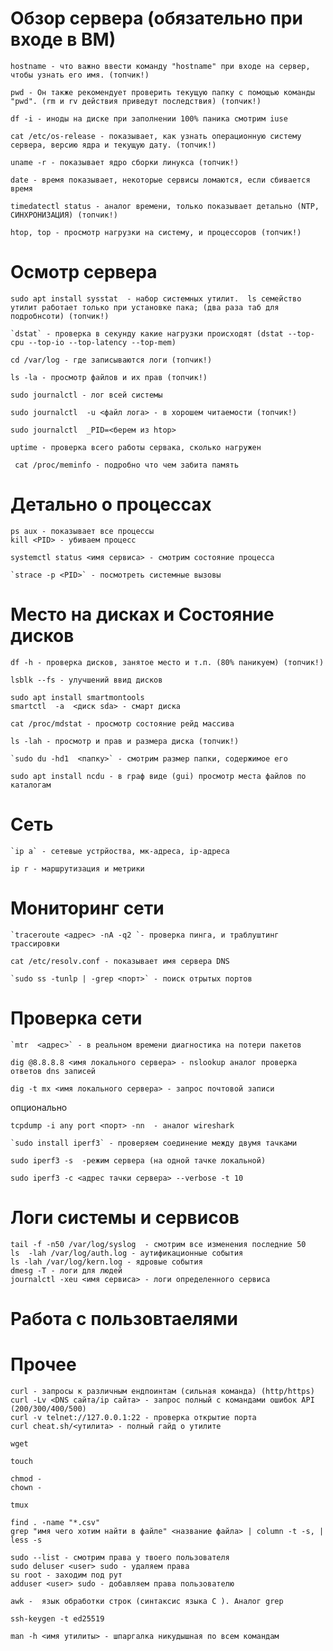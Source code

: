 # Обзор сервера (обязательно при входе в ВМ)
```
hostname - что важно ввести команду "hostname" при входе на сервер, чтобы узнать его имя. (топчик!)
```

```
pwd - Он также рекомендует проверить текущую папку с помощью команды "pwd". (rm и rv действия приведут последствия) (топчик!)
```

```
df -i - иноды на диске при заполнении 100% паника смотрим iuse
```

```
cat /etc/os-release - показывает, как узнать операционную систему сервера, версию ядра и текущую дату. (топчик!)
```

```
uname -r - показывает ядро сборки линукса (топчик!)
```

```
date - время показывает, некоторые сервисы ломаются, если сбивается время
```

```
timedatectl status - аналог времени, только показывает детально (NTP, СИНХРОНИЗАЦИЯ) (топчик!)
```



```
htop, top - просмотр нагрузки на систему, и процессоров (топчик!)
```
# Осмотр сервера
```
sudo apt install sysstat  - набор системных утилит.  ls семейство утилит работает только при установке пака; (два раза таб для подробнсоти) (топчик!)
```

```
`dstat` - проверка в секунду какие нагрузки происходят (dstat --top-cpu --top-io --top-latency --top-mem)
```

```
cd /var/log - где записываются логи (топчик!)
```

```
ls -la - просмотр файлов и их прав (топчик!)
```

```
sudo journalctl - лог всей системы 
```

```
sudo journalctl  -u <файл лога> - в хорошем читаемости (топчик!)
```

```
sudo journalctl  _PID=<берем из htop>
```

```
uptime - проверка всего работы сервака, сколько нагружен
```

```
 cat /proc/meminfo - подробно что чем забита память
```
# Детально о процессах

```
ps aux - показывает все процессы
kill <PID> - убиваем процесс
```

```
systemctl status <имя сервиса> - смотрим состояние процесса
```

```
`strace -p <PID>` - посмотреть системные вызовы
```
# Место на дисках и Состояние дисков
```
df -h - проверка дисков, занятое место и т.п. (80% паникуем) (топчик!)
```

```
lsblk --fs - улучшений ввид дисков 
```

```
sudo apt install smartmontools
smartctl  -a  <диск sda> - смарт диска
```

```
cat /proc/mdstat - просмотр состояние рейд массива
```

```
ls -lah - просмотр и прав и размера диска (топчик!)
```

```
`sudo du -hd1  <папку>` - смотрим размер папки, содержимое его
```

```
sudo apt install ncdu - в граф виде (gui) просмотр места файлов по каталогам
```


# Сеть
```
`ip a` - сетевые устрйоства, мк-адреса, ip-адреса
```

```
ip r - маршрутизация и метрики
```
# Мониторинг сети
```
`traceroute <адрес> -nA -q2 `- проверка пинга, и траблуштинг трассировки 
```

```
cat /etc/resolv.conf - показывает имя сервера DNS 
```

```
`sudo ss -tunlp | -grep <порт>` - поиск отрытых портов
```
# Проверка сети
```
`mtr  <адрес>` - в реальном времени диагностика на потери пакетов
```

```
dig @8.8.8.8 <имя локального сервера> - nslookup аналог проверка ответов dns записей
```

```
dig -t mx <имя локального сервера> - запрос почтовой записи
```
опционально
```
tcpdump -i any port <порт> -nn  - аналог wireshark
```

```
`sudo install iperf3` - проверяем соединение между двумя тачками
```

```
sudo iperf3 -s  -режим сервера (на одной тачке локальной)
```

```
sudo iperf3 -c <адрес тачки сервера> --verbose -t 10
```


# Логи системы и сервисов

```
tail -f -n50 /var/log/syslog  - смотрим все изменения последние 50
ls  -lah /var/log/auth.log - аутификационные события
ls -lah /var/log/kern.log - ядровые события
dmesg -T - логи для людей
journalctl -xeu <имя сервиса> - логи определенного сервиса
```

# Работа с пользовтаелями


# Прочее

```
curl - запросы к различным ендпоинтам (сильная команда) (http/https)
curl -Lv <DNS сайта/ip сайта> - запрос полный с командами ошибок API (200/300/400/500)
curl -v telnet://127.0.0.1:22 - проверка открытие порта
curl cheat.sh/<утилита> - полный гайд о утилите
```

```
wget
```

```
touch
```

```
chmod -
chown -
```

```
tmux
```

```
find . -name "*.csv"
grep "имя чего хотим найти в файле" <название файла> | column -t -s, | less -s
```

```
sudo --list - смотрим права у твоего пользователя
sudo deluser <user> sudo - удаляем права
su root - заходим под рут
adduser <user> sudo - добавляем права пользователю
```

```
awk -  язык обработки строк (синтаксис языка С ). Аналог grep
```

```
ssh-keygen -t ed25519
```

```
man -h <имя утилиты> - шпаргалка никудышная по всем командам
```